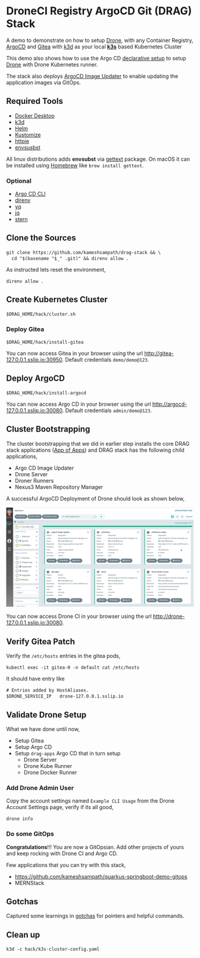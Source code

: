 # DroneCI Registry ArgoCD Git (DRAG) Stack

A demo to demonstrate on how to setup [Drone](https://drone.io), with any Container Registry, [ArgoCD](https://argo-cd.readthedocs.io/) and [Gitea](https://gitea.io/) with [k3d](k3d.io/) as your local **[k3s](https://k3s.io)** based Kubernetes Cluster

This demo also shows how to use the Argo CD [declarative setup](https://argo-cd.readthedocs.io/en/stable/operator-manual/declarative-setup/) to setup [Drone](https://drone.io) with Drone Kubernetes runner.

The stack also deploys [ArgoCD Image Updater](https://argocd-image-updater.readthedocs.io/en/stable) to enable updating the application images via GitOps.

## Required Tools

- [Docker Desktop](https://www.docker.com/products/docker-desktop/)
- [k3d](https://k3d.io/)
- [Helm](https://helm.sh/)
- [Kustomize](https://kustomize.io/)
- [httpie](https://httpie.io/)
- [envsusbst](https://www.man7.org/linux/man-pages/man1/envsubst.1.html)

All linux distributions adds **envsubst** via [gettext](https://www.gnu.org/software/gettext/) package. On macOS it can be installed using [Homebrew](https://brew.sh/) like `brew install gettext`.

### Optional

- [Argo CD CLI](https://github.com/argoproj/argo-cd/releases/latest)
- [direnv](https://direnv.net/)
- [yq](https://github.com/mikefarah/yq)
- [jq](https://stedolan.github.io/jq/)
- [stern](https://github.com/wercker/stern)

## Clone the Sources

```shell
git clone https://github.com/kameshsampath/drag-stack && \
  cd "$(basename "$_" .git)" && direnv allow .
```

As instructed lets reset the environment,

```shell
direnv allow .
```

## Create Kubernetes Cluster

```shell
$DRAG_HOME/hack/cluster.sh
```

### Deploy Gitea

```shell
$DRAG_HOME/hack/install-gitea
```

You can now access Gitea in your browser using the url <http://gitea-127.0.0.1.sslip.io:30950>. Default credentials `demo/demo@123`.

## Deploy ArgoCD

```shell
$DRAG_HOME/hack/install-argocd
```

You can now access Argo CD in your browser using the url <http://argocd-127.0.0.1.sslip.io:30080>. Default credentials `admin/demo@123`.

## Cluster Bootstrapping

The cluster bootstrapping  that we did in earlier step installs the core DRAG stack applications ([App of Apps](https://argo-cd.readthedocs.io/en/stable/operator-manual/declarative-setup/#app-of-apps)) and DRAG stack has the following child applications,

- Argo CD Image Updater
- Drone Server
- Droner Runners
- Nexus3 Maven Repository Manager

A successful ArgoCD Deployment of Drone should look as shown below,

![ArgoCD Apps](./docs/images/drag_apps.png)

You can now access Drone CI in your browser using the url <http://drone-127.0.0.1.sslip.io:30080>.

## Verify Gitea Patch

Verify the `/etc/hosts` entries in the gitea pods,

```shell
kubectl exec -it gitea-0 -n default cat /etc/hosts
```

It should have entry like

```shell
# Entries added by HostAliases.
$DRONE_SERVICE_IP   drone-127.0.0.1.sslip.io
```

## Validate Drone Setup

What we have done until now,

- Setup Gitea
- Setup Argo CD
- Setup `drag-apps` Argo CD that in turn setup
  - Drone Server
  - Drone Kube Runner
  - Drone Docker Runner

### Add Drone Admin User

Copy the account settings named `Example CLI Usage` from the Drone Account Settings page, verify if its all good,

```shell
drone info
```

### Do some GitOps

**Congratulations**!!! You are now a GitOpsian. Add other projects of yours and keep rocking with Drone CI and Argo CD.

Few applications that you can try with this stack,

- <https://github.com/kameshsampath/quarkus-springboot-demo-gitops>
- MERNStack

## Gotchas

Captured some learnings in [gotchas](./gotchas.md) for pointers and helpful commands.

## Clean up

```shell
k3d -c hack/k3s-cluster-config.yaml
```
